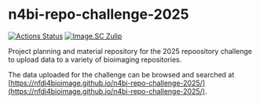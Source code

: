 # n4bi-repo-challenge-2025

[![Actions Status][actions-badge]][actions-link]
[![Image.SC Zulip][zulip-badge]][zulip-link]

<!-- SPHINX-START -->

<!-- prettier-ignore-start -->
[actions-badge]:            https://github.com/nfdi4bioimage/n4bi-repo-challenge-2025/workflows/CI/badge.svg
[actions-link]:             https://github.com/nfdi4bioimage/n4bi-repo-challenge-2025/actions
[github-discussions-badge]: https://img.shields.io/static/v1?label=Discussions&message=Ask&color=blue&logo=github
[github-discussions-link]:  https://github.com/nfdi4bioimage/n4bi-repo-challenge-2025/discussions
[zulip-badge]:              https://img.shields.io/badge/zulip-join_chat-brightgreen.svg
[zulip-link]:               https://imagesc.zulipchat.com/#narrow/stream/328251-NGFF

<!-- prettier-ignore-end -->

Project planning and material repository for the 2025 repoository challenge to
upload data to a variety of bioimaging repositories.

The data uploaded for the challenge can be browsed and searched at
[https://nfdi4bioimage.github.io/n4bi-repo-challenge-2025/](https://nfdi4bioimage.github.io/n4bi-repo-challenge-2025/).
